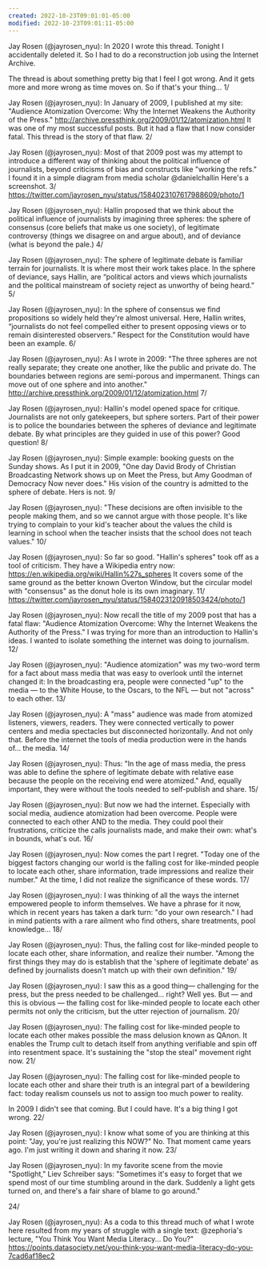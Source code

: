 ```yaml
---
created: 2022-10-23T09:01:01-05:00
modified: 2022-10-23T09:01:11-05:00
---
```


Jay Rosen (@jayrosen_nyu): In 2020 I wrote this thread. Tonight I accidentally deleted it. So I had to do a reconstruction job using the Internet Archive.

The thread is about something pretty big that I feel I got wrong. And it gets more and more wrong as time moves on. So if that's your thing... 1/

Jay Rosen (@jayrosen_nyu): In January of 2009, I published at my site: "Audience Atomization Overcome: Why the Internet Weakens the Authority of the Press." http://archive.pressthink.org/2009/01/12/atomization.html It was one of my most successful posts. But it had a flaw that I now consider fatal. This thread is the story of that flaw. 2/

Jay Rosen (@jayrosen_nyu): Most of that 2009 post was my attempt to introduce a different way of thinking about the political influence of journalists, beyond criticisms of bias and constructs like "working the refs." I found it in a simple diagram from media scholar @danielchallin Here's a screenshot. 3/ https://twitter.com/jayrosen_nyu/status/1584023107617988609/photo/1

Jay Rosen (@jayrosen_nyu): Hallin proposed that we think about the political influence of journalists by imagining three spheres: the sphere of consensus (core beliefs that make us one society), of legitimate controversy (things we disagree on and argue about), and of deviance (what is beyond the pale.) 4/

Jay Rosen (@jayrosen_nyu): The sphere of legitimate debate is familiar terrain for journalists. It is where most their work takes place. In the sphere of deviance, says Hallin, are “political actors and views which journalists and the political mainstream of society reject as unworthy of being heard.” 5/

Jay Rosen (@jayrosen_nyu): In the sphere of consensus we find propositions so widely held they're almost universal. Here, Hallin writes, “journalists do not feel compelled either to present opposing views or to remain disinterested observers.” Respect for the Constitution would have been an example. 6/

Jay Rosen (@jayrosen_nyu): As I wrote in 2009: "The three spheres are not really separate; they create one another, like the public and private do. The boundaries between regions are semi-porous and impermanent. Things can move out of one sphere and into another." http://archive.pressthink.org/2009/01/12/atomization.html 7/

Jay Rosen (@jayrosen_nyu): Hallin's model opened space for critique. Journalists are not only gatekeepers, but sphere sorters. Part of their power is to police the boundaries between the spheres of deviance and legitimate debate. By what principles are they guided in use of this power? Good question! 8/

Jay Rosen (@jayrosen_nyu): Simple example: booking guests on the Sunday shows. As I put it in 2009, "One day David Brody of Christian Broadcasting Network shows up on Meet the Press, but Amy Goodman of Democracy Now never does." His vision of the country is admitted to the sphere of debate. Hers is not. 9/

Jay Rosen (@jayrosen_nyu): "These decisions are often invisible to the people making them, and so we cannot argue with those people. It's like trying to complain to your kid's teacher about the values ​​the child is learning in school when the teacher insists that the school does not teach values." 10/

Jay Rosen (@jayrosen_nyu): So far so good. "Hallin's spheres" took off as a tool of criticism. They have a Wikipedia entry now: https://en.wikipedia.org/wiki/Hallin%27s_spheres It covers some of the same ground as the better known Overton Window, but the circular model with "consensus" as the donut hole is its own imaginary. 11/ https://twitter.com/jayrosen_nyu/status/1584023120918503424/photo/1

Jay Rosen (@jayrosen_nyu): Now recall the title of my 2009 post that has a fatal flaw: "Audience Atomization Overcome: Why the Internet Weakens the Authority of the Press." I was trying for more than an introduction to Hallin's ideas. I wanted to isolate something the internet was doing to journalism. 12/

Jay Rosen (@jayrosen_nyu): "Audience atomization" was my two-word term for a fact about mass media that was easy to overlook until the internet changed it: In the broadcasting era, people were connected "up" to the media — to the White House, to the Oscars, to the NFL — but not "across" to each other. 13/

Jay Rosen (@jayrosen_nyu): A "mass" audience was made from atomized listeners, viewers, readers. They were connected vertically to power centers and media spectacles but disconnected horizontally. And not only that. Before the internet the tools of media production were in the hands of... the media. 14/

Jay Rosen (@jayrosen_nyu): Thus: "In the age of mass media, the press was able to define the sphere of legitimate debate with relative ease because the people on the receiving end were atomized." And, equally important, they were without the tools needed to self-publish and share. 15/

Jay Rosen (@jayrosen_nyu): But now we had the internet. Especially with social media, audience atomization had been overcome. People were connected to each other AND to the media. They could pool their frustrations, criticize the calls journalists made, and make their own: what's in bounds, what's out. 16/

Jay Rosen (@jayrosen_nyu): Now comes the part I regret. "Today one of the biggest factors changing our world is the falling cost for like-minded people to locate each other, share information, trade impressions and realize their number." At the time, I did not realize the significance of these words. 17/

Jay Rosen (@jayrosen_nyu): I was thinking of all the ways the internet empowered people to inform themselves. We have a phrase for it now, which in recent years has taken a dark turn: "do your own research." I had in mind patients with a rare ailment who find others, share treatments, pool knowledge... 18/

Jay Rosen (@jayrosen_nyu): Thus, the falling cost for like-minded people to locate each other, share information, and realize their number. "Among the first things they may do is establish that the 'sphere of legitimate debate' as defined by journalists doesn't match up with their own definition." 19/

Jay Rosen (@jayrosen_nyu): I saw this as a good thing— challenging for the press, but the press needed to be challenged... right? Well yes. But — and this is obvious — the falling cost for like-minded people to locate each other permits not only the criticism, but the utter rejection of journalism. 20/

Jay Rosen (@jayrosen_nyu): The falling cost for like-minded people to locate each other makes possible the mass delusion known as QAnon. It enables the Trump cult to detach itself from anything verifiable and spin off into resentment space. It's sustaining the "stop the steal" movement right now. 21/

Jay Rosen (@jayrosen_nyu): The falling cost for like-minded people to locate each other and share their truth is an integral part of a bewildering fact: today realism counsels us not to assign too much power to reality. 

In 2009 I didn't see that coming. But I could have. It's a big thing I got wrong. 22/

Jay Rosen (@jayrosen_nyu): I know what some of you are thinking at this point: "Jay, you're just realizing this NOW?" No. That moment came years ago. I'm just writing it down and sharing it now. 23/

Jay Rosen (@jayrosen_nyu): In my favorite scene from the movie "Spotlight," Liev Schreiber says: "Sometimes it's easy to forget that we spend most of our time stumbling around in the dark. Suddenly a light gets turned on, and there's a fair share of blame to go around." 

24/

Jay Rosen (@jayrosen_nyu): As a coda to this thread much of what I wrote here resulted from my years of struggle with a single text: @zephoria's lecture, "You Think You Want Media Literacy... Do You?" https://points.datasociety.net/you-think-you-want-media-literacy-do-you-7cad6af18ec2
